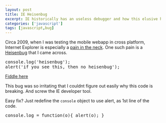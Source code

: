 ```yaml
---
layout: post
title: IE Heisenbug
excerpt: IE historically has an useless debugger and how this elusive heisenbug acts with it
categories: ['javascript']
tags: [javascript,bug]
---
```


Circa 2009, when I was testing the mobile webapp in cross platform, Internet Explorer is especially a [pain in the neck](http://www.maheshsubramaniya.com/article/ie-6-and-ie-7-radio-buttons-doesnt-select.html). One such pain is a [Heisenbug](http://www.catb.org/jargon/html/H/heisenbug.html) that I came across.

<pre>
console.log('heisenbug');
alert('if you see this, then no heisenbug');
</pre>

[Fiddle here](http://jsfiddle.net/maheshexp/SJV2j/)

This bug was so irritating that I couldnt figure out easily why this code is breaking. And screw the IE developer tool.

Easy fix? Just redefine the <code>console</code> object to use alert, as 1st line of the code.

<pre>
console.log = function(o){ alert(o); }
</pre>

